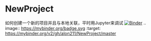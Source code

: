 # NewProject
如何创建一个新的项目并且与本地关联，平时用Jupyter来调试
[![Binder](https://mybinder.org/badge.svg)](https://mybinder.org/v2/gh/alon211/NewProject/master)
.. image:: https://mybinder.org/badge.svg :target: https://mybinder.org/v2/gh/alon211/NewProject/master
